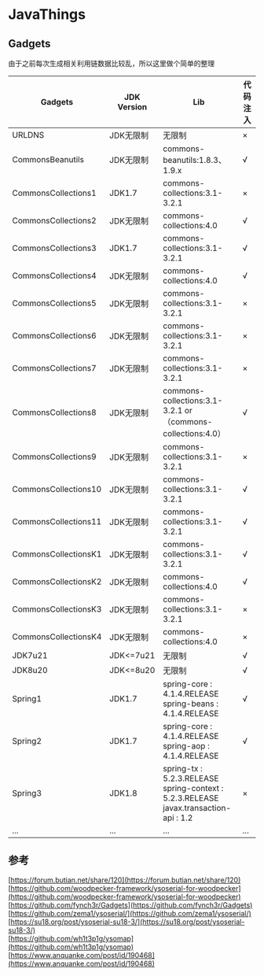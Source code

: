 # JavaThings

## Gadgets

由于之前每次生成相关利用链数据比较乱，所以这里做个简单的整理

| Gadgets              | JDK Version | Lib                                                          | 代码注入 |
| -------------------- | ----------- | ------------------------------------------------------------ | -------- |
| URLDNS               | JDK无限制   | 无限制                                                       | ×        |
| CommonsBeanutils     | JDK无限制   | commons-beanutils:1.8.3、1.9.x                               | √        |
| CommonsCollections1  | JDK1.7      | commons-collections:3.1-3.2.1                                | ×        |
| CommonsCollections2  | JDK无限制   | commons-collections:4.0                                      | √        |
| CommonsCollections3  | JDK1.7      | commons-collections:3.1-3.2.1                                | √        |
| CommonsCollections4  | JDK无限制   | commons-collections:4.0                                      | √        |
| CommonsCollections5  | JDK无限制   | commons-collections:3.1-3.2.1                                | ×        |
| CommonsCollections6  | JDK无限制   | commons-collections:3.1-3.2.1                                | ×        |
| CommonsCollections7  | JDK无限制   | commons-collections:3.1-3.2.1                                | ×        |
| CommonsCollections8  | JDK无限制   | commons-collections:3.1-3.2.1 or<br />（commons-collections:4.0） | √        |
| CommonsCollections9  | JDK无限制   | commons-collections:3.1-3.2.1                                | ×        |
| CommonsCollections10 | JDK无限制   | commons-collections:3.1-3.2.1                                | √        |
| CommonsCollections11 | JDK无限制   | commons-collections:3.1-3.2.1                                | √        |
| CommonsCollectionsK1 | JDK无限制   | commons-collections:3.1-3.2.1                                | √        |
| CommonsCollectionsK2 | JDK无限制   | commons-collections:4.0                                      | √        |
| CommonsCollectionsK3 | JDK无限制   | commons-collections:3.1-3.2.1                                | ×        |
| CommonsCollectionsK4 | JDK无限制   | commons-collections:4.0                                      | ×        |
| JDK7u21              | JDK<=7u21   | 无限制                                                       | √        |
| JDK8u20              | JDK<=8u20   | 无限制                                                       | √        |
| Spring1              | JDK1.7      | spring-core : 4.1.4.RELEASE<br />spring-beans : 4.1.4.RELEASE | √        |
| Spring2              | JDK1.7      | spring-core : 4.1.4.RELEASE<br />spring-aop : 4.1.4.RELEASE  | √        |
| Spring3              | JDK1.8      | spring-tx : 5.2.3.RELEASE<br />spring-context : 5.2.3.RELEASE<br />javax.transaction-api : 1.2 | ×        |
| ...                  | ...         | ...                                                          | ...      |

## 参考

[https://forum.butian.net/share/120](https://forum.butian.net/share/120)<br />[https://github.com/woodpecker-framework/ysoserial-for-woodpecker](https://github.com/woodpecker-framework/ysoserial-for-woodpecker)<br />[https://github.com/fynch3r/Gadgets](https://github.com/fynch3r/Gadgets)<br />[https://github.com/zema1/ysoserial/](https://github.com/zema1/ysoserial/)<br />[https://su18.org/post/ysoserial-su18-3/](https://su18.org/post/ysoserial-su18-3/)<br />[https://github.com/wh1t3p1g/ysomap](https://github.com/wh1t3p1g/ysomap)<br />[https://www.anquanke.com/post/id/190468](https://www.anquanke.com/post/id/190468)<br />​

